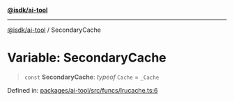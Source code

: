 [**@isdk/ai-tool**](../README.md)

***

[@isdk/ai-tool](../globals.md) / SecondaryCache

# Variable: SecondaryCache

> `const` **SecondaryCache**: *typeof* `Cache` = `_Cache`

Defined in: [packages/ai-tool/src/funcs/lrucache.ts:6](https://github.com/isdk/ai-tool.js/blob/760349925bceb5de6b4188926a13bfb3f0ce4ced/src/funcs/lrucache.ts#L6)
